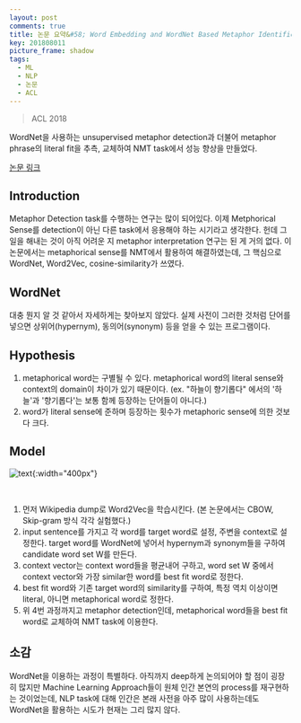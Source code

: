 ```yaml
---
layout: post
comments: true
title: 논문 요약&#58; Word Embedding and WordNet Based Metaphor Identification and Interpretation
key: 201808011
picture_frame: shadow
tags:
  - ML
  - NLP
  - 논문
  - ACL
---
```


> ACL 2018

WordNet을 사용하는 unsupervised metaphor detection과 더불어 metaphor phrase의 literal fit을 추측, 교체하여 NMT task에서 성능 향상을 만들었다.

<!--more-->

[논문 링크](http://aclweb.org/anthology/P18-1113)

## Introduction

Metaphor Detection task를 수행하는 연구는 많이 되어있다. 이제 Metphorical Sense를 detection이 아닌 다른 task에서 응용해야 하는 시기라고 생각한다.
헌데 그 일을 해내는 것이 아직 어려운 지 metaphor interpretation 연구는 된 게 거의 없다.
이 논문에서는 metaphorical sense를 NMT에서 활용하여 해결하였는데, 그 핵심으로 WordNet, Word2Vec, cosine-similarity가 쓰였다.

## WordNet

대충 뭔지 알 것 같아서 자세하게는 찾아보지 않았다.
실제 사전이 그러한 것처럼 단어를 넣으면 상위어(hypernym), 동의어(synonym) 등을 얻을 수 있는 프로그램이다.

## Hypothesis

1. metaphorical word는 구별될 수 있다. metaphorical word의 literal sense와 context의 domain이 차이가 있기 때문이다. (ex. "하늘이 향기롭다" 에서의 '하늘'과 '향기롭다'는 보통 함께 등장하는 단어들이 아니다.)
2. word가 literal sense에 준하며 등장하는 횟수가 metaphoric sense에 의한 것보다 크다.

## Model

![text](https://raw.githubusercontent.com/q0115643/my_blog/master/assets/images/paper-summary/Mao-ACL2018/1.png){:width="400px"}

<br>

1. 먼저 Wikipedia dump로 Word2Vec을 학습시킨다. (본 논문에서는 CBOW, Skip-gram 방식 각각 실험했다.)
2. input sentence를 가지고 각 word를 target word로 설정, 주변을 context로 설정한다. target word를 WordNet에 넣어서 hypernym과 synonym들을 구하여 candidate word set W를 만든다.
3. context vector는 context word들을 평균내어 구하고, word set W 중에서 context vector와 가장 similar한 word를 best fit word로 정한다.
4. best fit word와 기존 target word의 similarity를 구하여, 특정 역치 이상이면 literal, 아니면 metaphorical word로 정한다.
5. 위 4번 과정까지고 metaphor detection인데, metaphorical word들을 best fit word로 교체하여 NMT task에 이용한다.

## 소감

WordNet을 이용하는 과정이 특별하다.
아직까지 deep하게 논의되어야 할 점이 굉장히 많지만 Machine Learning Approach들이 원체 인간 본연의 process를 재구현하는 것이었는데, NLP task에 대해 인간은 본래 사전을 아주 많이 사용하는데도 WordNet을 활용하는 시도가 현재는 그리 많지 않다.








































